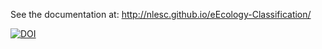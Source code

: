 See the documentation at:
http://nlesc.github.io/eEcology-Classification/

[![DOI](https://zenodo.org/badge/19970/NLeSC/eEcology-Classification.svg)](https://zenodo.org/badge/latestdoi/19970/NLeSC/eEcology-Classification)
